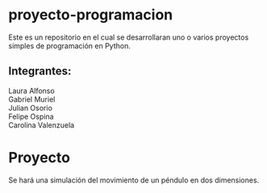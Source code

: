 # proyecto-programacion
Este es un repositorio en el cual se desarrollaran uno o varios proyectos simples de programación en Python.
## Integrantes:
  Laura Alfonso    
  Gabriel Muriel    
  Julian Osorio    
  Felipe Ospina    
  Carolina Valenzuela  
# Proyecto
Se hará una simulación del movimiento de un péndulo en dos dimensiones.



  
